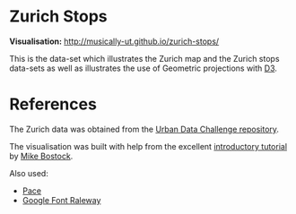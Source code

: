 # Zurich Stops

**Visualisation:** http://musically-ut.github.io/zurich-stops/

This is the data-set which illustrates the Zurich map and the Zurich stops
data-sets as well as illustrates the use of Geometric projections with [D3](https://www.d3js.org).


# References

The Zurich data was obtained from the [Urban Data Challenge repository](https://github.com/swissnexSF/Urban-Data-Challenge/tree/master/public-transportation/zurich/geo/geojson).

The visualisation was built with help from the excellent [introductory tutorial](http://bost.ocks.org/mike/map/) by [Mike Bostock](https://github.com/mbostock).

Also used:

 - [Pace](http://github.hubspot.com/pace/docs/welcome/)
 - [Google Font Raleway](http://www.google.com/fonts/specimen/Raleway#charset)


